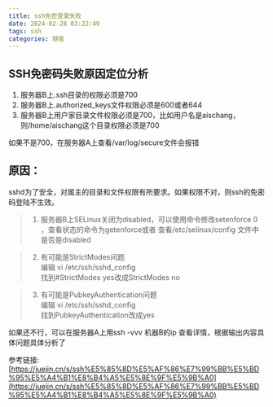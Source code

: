 ```yaml
---
title: ssh免密登录失败
date: 2024-02-28 03:22:49
tags: ssh
categories: 随笔
---
```

## SSH免密码失败原因定位分析
1. 服务器B上.ssh目录的权限必须是700
2. 服务器B上.authorized_keys文件权限必须是600或者644
3. 服务器B上用户家目录文件权限必须是700，比如用户名是aischang，则/home/aischang这个目录权限必须是700

如果不是700，在服务器A上查看/var/log/secure文件会报错

## 原因：
sshd为了安全，对属主的目录和文件权限有所要求。如果权限不对，则ssh的免密码登陆不生效。
> 1. 服务器B上SELinux关闭为disabled，可以使用命令修改setenforce 0 ，查看状态的命令为getenforce或者 查看/etc/selinux/config 文件中是否是disabled

> 2. 有可能是StrictModes问题<br>
    编辑 vi /etc/ssh/sshd_config<br>
    找到#StrictModes yes改成StrictModes no

> 3. 有可能是PubkeyAuthentication问题<br>
    编辑 vi /etc/ssh/sshd_config<br>
    找到PubkeyAuthentication改成yes

如果还不行，可以在服务器A上用ssh -vvv 机器B的ip 查看详情，根据输出内容具体问题具体分析了

参考链接: [https://juejin.cn/s/ssh%E5%85%8D%E5%AF%86%E7%99%BB%E5%BD%95%E5%A4%B1%E8%B4%A5%E5%8E%9F%E5%9B%A0](https://juejin.cn/s/ssh%E5%85%8D%E5%AF%86%E7%99%BB%E5%BD%95%E5%A4%B1%E8%B4%A5%E5%8E%9F%E5%9B%A0)

